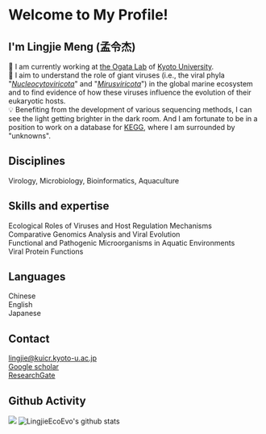 # Welcome to My Profile!

## I'm Lingjie Meng (孟令杰)
🏫 I am currently working at [the Ogata Lab](https://cls.kuicr.kyoto-u.ac.jp/en/) of [Kyoto University](https://www.kyoto-u.ac.jp/en).  
🦠  I aim to understand the role of giant viruses (i.e., the viral phyla "_[Nucleocytoviricota](https://www.google.com/url?sa=t&rct=j&q=&esrc=s&source=web&cd=&ved=2ahUKEwj0k5Ogr-GEAxX_m68BHaCUCLgQFnoECDUQAQ&url=https%3A%2F%2Fen.wikipedia.org%2Fwiki%2FNucleocytoviricota&usg=AOvVaw0gbPsn6g-N0t75RIj8bkkl&opi=89978449L)_" and "_[Mirusviricota](https://www.nature.com/articles/s41586-023-05962-4)_") in the global marine ecosystem and to find evidence of how these viruses influence the evolution of their eukaryotic hosts.  
💡 Benefiting from the development of various sequencing methods, I can see the light getting brighter in the dark room. And I am fortunate to be in a position to work on a database for [KEGG](https://www.kegg.jp), where I am surrounded by "unknowns".


## Disciplines
Virology, Microbiology, Bioinformatics, Aquaculture  

## Skills and expertise  
Ecological Roles of Viruses and Host Regulation Mechanisms  
Comparative Genomics Analysis and Viral Evolution  
Functional and Pathogenic Microorganisms in Aquatic Environments  
Viral Protein Functions

## Languages
Chinese  
English  
Japanese  

## Contact
lingjie@kuicr.kyoto-u.ac.jp  
[Google scholar](https://scholar.google.com/citations?user=AuAm9f0AAAAJ&hl=en)  
[ResearchGate](https://www.researchgate.net/profile/Lingjie-Meng-2)

## Github Activity
[![](https://activity-graph.herokuapp.com/graph?username=LingjieEcoEvo&theme=dracula)](https://github.com/ashutosh00710/github-readme-activity-graph)
![LingjieEcoEvo's github stats](https://github-readme-stats.vercel.app/api?username=LingjieEcoEvo&show_icons=true&theme=default_repocard)

